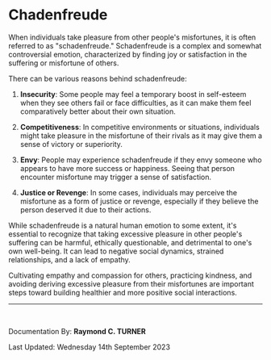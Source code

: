 # Chadenfreude

When individuals take pleasure from other people's misfortunes, it is often referred to as "schadenfreude." Schadenfreude is a complex and somewhat controversial emotion, characterized by finding joy or satisfaction in the suffering or misfortune of others.

There can be various reasons behind schadenfreude:

1. **Insecurity**: Some people may feel a temporary boost in self-esteem when they see others fail or face difficulties, as it can make them feel comparatively better about their own situation.

2. **Competitiveness**: In competitive environments or situations, individuals might take pleasure in the misfortune of their rivals as it may give them a sense of victory or superiority.

3. **Envy**: People may experience schadenfreude if they envy someone who appears to have more success or happiness. Seeing that person encounter misfortune may trigger a sense of satisfaction.

4. **Justice or Revenge**: In some cases, individuals may perceive the misfortune as a form of justice or revenge, especially if they believe the person deserved it due to their actions.

While schadenfreude is a natural human emotion to some extent, it's essential to recognize that taking excessive pleasure in other people's suffering can be harmful, ethically questionable, and detrimental to one's own well-being. It can lead to negative social dynamics, strained relationships, and a lack of empathy.

Cultivating empathy and compassion for others, practicing kindness, and avoiding deriving excessive pleasure from their misfortunes are important steps toward building healthier and more positive social interactions.

---

</br>

Documentation By: **Raymond C. TURNER**

Last Updated: Wednesday 14th September 2023